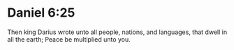 # Daniel 6:25

Then king Darius wrote unto all people, nations, and languages, that dwell in all the earth; Peace be multiplied unto you.